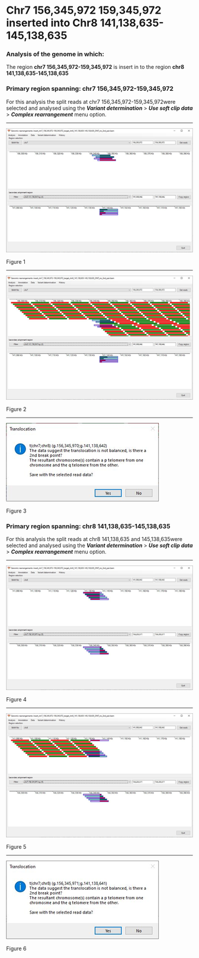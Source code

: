 # Chr7 156,345,972 159,345,972  inserted into Chr8 141,138,635-145,138,635

### Analysis of the genome in which: 

The region **chr7 156,345,972-159,345,972** is insert in to the region **chr8 141,138,635-145,138,635**

### Primary region spanning: chr7 156,345,972-159,345,972 

For this analysis the split reads at chr7 156,345,972-159,345,972were selected and analysed using the ___Variant determination___ > ___Use soft clip data___ > ___Complex rearrangement___ menu option.<hr />

![image](images/insert_chr7_156,345,972-159,345,972_target_chr8_141,138,635-145,138,635_ONT_no_2nd_pair_1.jpg)

Figure 1

<hr />

![image](images/insert_chr7_156,345,972-159,345,972_target_chr8_141,138,635-145,138,635_ONT_no_2nd_pair_1_all.jpg)

Figure 2

<hr />

![image](images/insert_chr7_156,345,972-159,345,972_target_chr8_141,138,635-145,138,635_ONT_no_2nd_pair_1_results.jpg)

Figure 3

### Primary region spanning: chr8 141,138,635-145,138,635 

For this analysis the split reads at chr8 141,138,635 and 145,138,635were selected and analysed using the ___Variant determination___ > ___Use soft clip data___ > ___Complex rearrangement___ menu option.<hr />

![image](images/insert_chr7_156,345,972-159,345,972_target_chr8_141,138,635-145,138,635_ONT_no_2nd_pair_2.jpg)

Figure 4

<hr />

![image](images/insert_chr7_156,345,972-159,345,972_target_chr8_141,138,635-145,138,635_ONT_no_2nd_pair_2_all.jpg)

Figure 5

<hr />

![image](images/insert_chr7_156,345,972-159,345,972_target_chr8_141,138,635-145,138,635_ONT_no_2nd_pair_2_results.jpg)

Figure 6


